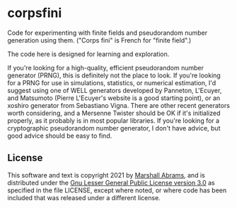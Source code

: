 # corpsfini 
Code for experimenting with finite fields and pseudorandom number 
generation using them.  ("Corps fini" is French for "finite field".)

The code here is designed for learning and exploration.

If you're looking for a high-quality, efficient pseudorandom number
generator (PRNG), this is definitely not the place to look.  If you're
looking for a PRNG for use in simulations, statistics, or numerical
estimation, I'd suggest using one of WELL generators developed by
Panneton, L'Ecuyer, and Matsumoto (Pierre L'Ecuyer's website is a good
starting point), or an xoshiro generator from Sebastiano Vigna.  There
are other recent generators worth considering, and a Mersenne Twister
should be OK if it's initialized properly, as it probably is in most
popular libraries.  If you're looking for a cryptographic pseudorandom
number generator, I don't have advice, but good advice should be easy to
find.



## License

This software and text is copyright 2021 by [Marshall
Abrams](http://members.logical.net/~marshall/), and is distributed under
the [Gnu Lesser General Public License version
3.0](https://www.gnu.org/licenses/lgpl.html) as specified in the file
LICENSE, except where noted, or where code has been included that was
released under a different license.
